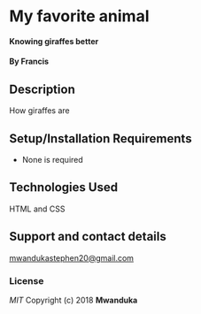 # My favorite animal
####  Knowing giraffes better
#### By **Francis**
## Description
How giraffes are
## Setup/Installation Requirements
* None is required
## Technologies Used
HTML and CSS
## Support and contact details
mwandukastephen20@gmail.com
### License
*MIT*
Copyright (c) 2018 **Mwanduka**
